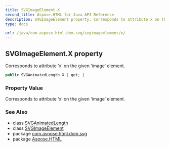 ```yaml
---
title: SVGImageElement.X
second_title: Aspose.HTML for Java API Reference
description: SVGImageElement property. Corresponds to attribute x on the given image element
type: docs

url: /java/com.aspose.html.dom.svg/svgimageelement/x/
---
```

## SVGImageElement.X property

Corresponds to attribute ‘x’ on the given ‘image’ element.

```java
public SVGAnimatedLength X { get; }
```

### Property Value

Corresponds to attribute ‘x’ on the given ‘image’ element.

### See Also

* class [SVGAnimatedLength](../../../com.aspose.html.dom.svg.datatypes/svganimatedlength/)
* class [SVGImageElement](../)
* package [com.aspose.html.dom.svg](../../../com.aspose.html.dom.svg/)
* package [Aspose.HTML](../../../)
